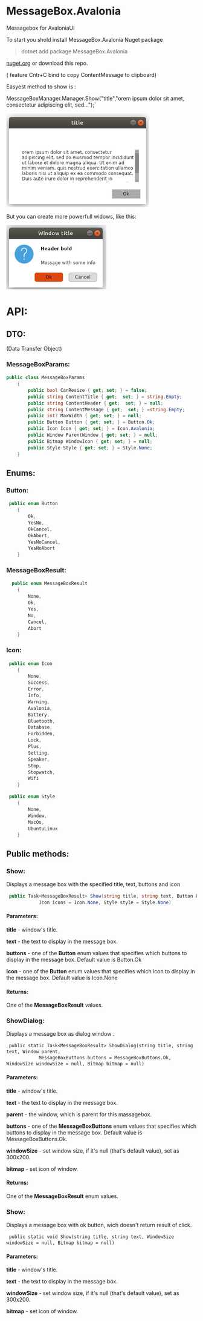 # MessageBox.Avalonia

Messagebox for AvaloniaUI

To start you shold install MessageBox.Avalonia Nuget package 
>   dotnet add package MessageBox.Avalonia 

[nuget.org](https://www.nuget.org/packages/MessageBox.Avalonia/)
or download this repo.

( feature Cntr+C bind to copy ContentMessage to clipboard)

Easyest method to show is :

MessageBoxManager.Manager.Show("title","orem ipsum dolor sit amet, consectetur adipiscing elit, sed...");`


![](Images/nostyle.0.8.2.png)

But you can create more powerfull widows, like this:

![](Images/ubuntu0.8.2.png)

<h1>API:</h1>

<h2>DTO:</h2>
(Data Transfer Object)

<h3>MessageBoxParams:</h3>

```cs
public class MessageBoxParams
    {
        public bool CanResize { get; set; } = false;
        public string ContentTitle { get;  set; } = string.Empty;
        public string ContentHeader { get;  set; } = null;
        public string ContentMessage { get;  set; } =string.Empty;
        public int? MaxWidth { get; set; } = null;
        public Button Button { get; set; } = Button.Ok;
        public Icon Icon { get; set; } = Icon.Avalonia;
        public Window ParentWindow { get; set; } = null;
        public Bitmap WindowIcon { get; set; } = null;
        public Style Style { get; set; } = Style.None;
    }
```

<h2>Enums:</h2>

<h3>Button:</h3>

```cs
 public enum Button
    {
        Ok,
        YesNo,
        OkCancel,
        OkAbort,
        YesNoCancel,
        YesNoAbort
    }
```


<h3>MessageBoxResult:</h3>

```cs
  public enum MessageBoxResult
    {
        None,
        Ok,
        Yes,
        No,
        Cancel,
        Abort
    }

```

<h3>Icon:</h3>

```cs
 public enum Icon
    {
        None,
        Success,
        Error,
        Info,
        Warning,
        Avalonia,
        Battery,
        Bluetooth,
        Database,
        Forbidden,
        Lock,
        Plus,
        Setting,
        Speaker,
        Stop,
        Stopwatch,
        Wifi
    }

```
```cs
 public enum Style
    {
        None,
        Window,
        MacOs,
        UbuntuLinux
    }
```
<h2>Public methods:</h2>

<h3>Show:</h3>

Displays a message box with the specified title, text, buttons and icon

```cs
 public Task<MessageBoxResult> Show(string title, string text, Button button = Button.Ok,
            Icon icons = Icon.None, Style style = Style.None)
```



<h4>Parameters:</h4>
<b>title</b> - window's title.



<b>text</b> - the text to display in the message box.

<b>buttons</b> - one of the **Button** enum values that specifies which buttons to display in the message box.
                 Default value is Button.Ok
                 
<b>Icon</b> - one of the **Button** enum values that specifies which icon to display in the message box.
                Default value is Icon.None

<h4>Returns:</h4>
One of the <b>MessageBoxResult</b> values.

<h3>ShowDialog:</h3>

Displays a message box as dialog window .

```
 public static Task<MessageBoxResult> ShowDialog(string title, string text, Window parent,
            MessageBoxButtons buttons = MessageBoxButtons.Ok, WindowSize windowSize = null, Bitmap bitmap = null)

```



<h4>Parameters:</h4>
<b>title</b> - window's title.



<b>text</b> - the text to display in the message box.

<b>parent</b> - the window, which is parent for this massagebox.

<b>buttons</b> - one of the **MessageBoxButtons** enum values that specifies which buttons to display in the message box.
                 Default value is MessageBoxButtons.Ok.
                 
<b>windowSize</b> - set window size, if it's null (that's default value), set as 300x200.

<b>bitmap</b> - set icon of window.

<h4>Returns:</h4>
One of the <b>MessageBoxResult</b> enum values.

<h3>Show:</h3>

Displays a message box with ok button, wich doesn't return result of click.

```
 public static void Show(string title, string text, WindowSize windowSize = null, Bitmap bitmap = null)
```



<h4>Parameters:</h4>
<b>title</b> - window's title.



<b>text</b> - the text to display in the message box.



<b>windowSize</b> - set window size, if it's null (that's default value), set as 300x200.

<b>bitmap</b> - set icon of window.

